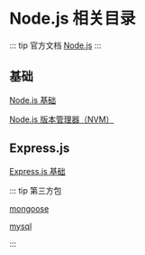 # Node.js 相关目录

::: tip 官方文档
[Node.js](https://nodejs.org/zh-cn/)
:::

## 基础

[Node.js 基础](./Nodejs.md)

[Node.js 版本管理器（NVM）](./NVM.md)

## Express.js

[Express.js 基础](./Expressjs/Express.md)

::: tip 第三方包

[mongoose](./Expressjs/mongoose+MongoDB.md)

[mysql](./Expressjs/mysql+MySQL.md)

:::
